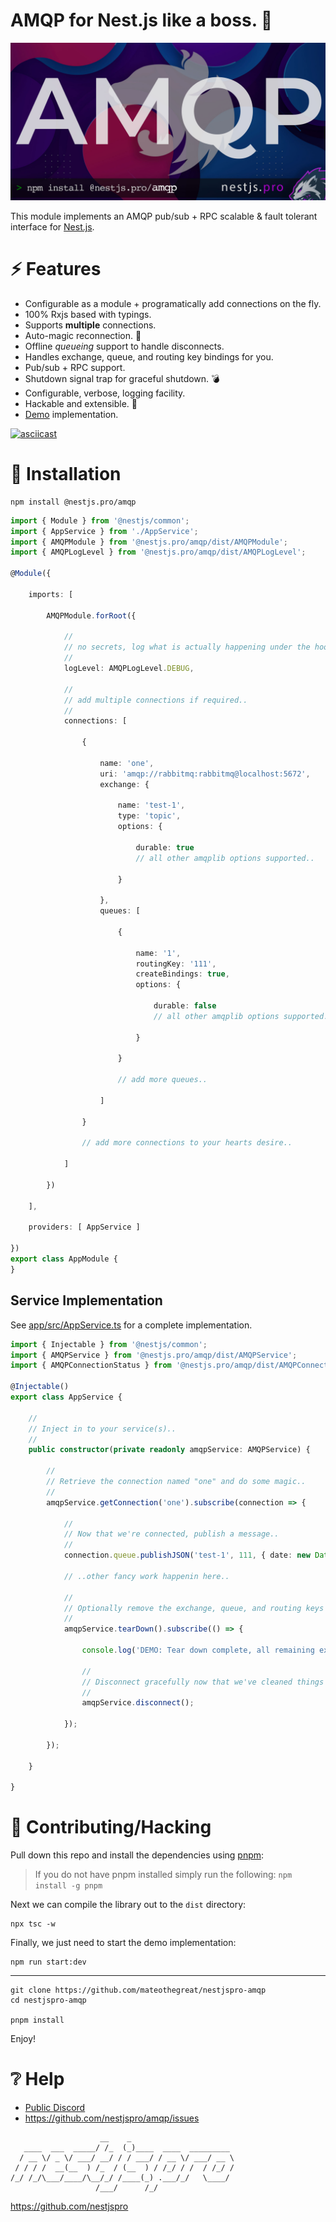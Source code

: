 # AMQP for Nest.js like a boss. 💪

![amqp](docs/amqp-hero.jpg)

This module implements an AMQP pub/sub + RPC scalable & fault tolerant interface for [Nest.js](https://nestjs.com).

# ⚡ Features

* Configurable as a module + programatically add connections on the fly.
* 100% Rxjs based with typings.
* Supports __multiple__ connections.
* Auto-magic reconnection. 🙏
* Offline _queueing_ support to handle disconnects.
* Handles exchange, queue, and routing key bindings for you.
* Pub/sub + RPC support.
* Shutdown signal trap for graceful shutdown. 💣
* Configurable, verbose, logging facility.
* Hackable and extensible. 🧰
* [Demo](app/src) implementation.

[![asciicast](https://asciinema.org/a/444797.svg?autoplay=1&loop=1&rows=35)](https://asciinema.org/a/444797?autoplay=1&loop=1&rows=35)

# 🛴 Installation

```shell
npm install @nestjs.pro/amqp
```

```typescript
import { Module } from '@nestjs/common';
import { AppService } from './AppService';
import { AMQPModule } from '@nestjs.pro/amqp/dist/AMQPModule';
import { AMQPLogLevel } from '@nestjs.pro/amqp/dist/AMQPLogLevel';

@Module({

    imports: [

        AMQPModule.forRoot({

            //
            // no secrets, log what is actually happening under the hood!
            //
            logLevel: AMQPLogLevel.DEBUG,

            //
            // add multiple connections if required..
            //
            connections: [

                {

                    name: 'one',
                    uri: 'amqp://rabbitmq:rabbitmq@localhost:5672',
                    exchange: {

                        name: 'test-1',
                        type: 'topic',
                        options: {

                            durable: true
                            // all other amqplib options supported..

                        }

                    },
                    queues: [

                        {

                            name: '1',
                            routingKey: '111',
                            createBindings: true,
                            options: {

                                durable: false
                                // all other amqplib options supported..

                            }

                        }

                        // add more queues..

                    ]

                }

                // add more connections to your hearts desire..

            ]

        })

    ],

    providers: [ AppService ]

})
export class AppModule {
}
```

## Service Implementation

See [app/src/AppService.ts](app/src/AppService.ts) for a complete implementation.

```typescript
import { Injectable } from '@nestjs/common';
import { AMQPService } from '@nestjs.pro/amqp/dist/AMQPService';
import { AMQPConnectionStatus } from '@nestjs.pro/amqp/dist/AMQPConnectionStatus';

@Injectable()
export class AppService {

    //
    // Inject in to your service(s)..
    //
    public constructor(private readonly amqpService: AMQPService) {

        //
        // Retrieve the connection named "one" and do some magic..
        //
        amqpService.getConnection('one').subscribe(connection => {

            //
            // Now that we're connected, publish a message..
            //
            connection.queue.publishJSON('test-1', 111, { date: new Date(), rand: Math.random() });

            // ..other fancy work happenin here..

            //
            // Optionally remove the exchange, queue, and routing keys if you want..
            //
            amqpService.tearDown().subscribe(() => {

                console.log('DEMO: Tear down complete, all remaining exchange(s) and queue(s) removed! 🏁');

                //
                // Disconnect gracefully now that we've cleaned things up..
                //
                amqpService.disconnect();

            });

        });

    }

}
```

# 👐 Contributing/Hacking

Pull down this repo and install the dependencies using [pnpm](https://pnpm.io):

> If you do not have pnpm installed simply run the following:
> `npm install -g pnpm`

Next we can compile the library out to the `dist` directory:

```shell
npx tsc -w
```

Finally, we just need to start the demo implementation:

```shell
npm run start:dev
```

---

```shell
git clone https://github.com/mateothegreat/nestjspro-amqp
cd nestjspro-amqp

pnpm install
```

Enjoy!

# ❔ Help

* [Public Discord](https://discord.gg/b4Mf3GVpaF)
* https://github.com/nestjspro/amqp/issues

```shell
                    __    _                       
   ____  ___  _____/ /_  (_)____  ____  _________ 
  / __ \/ _ \/ ___/ __/ / / ___/ / __ \/ ___/ __ \
 / / / /  __(__  ) /_  / (__  ) / /_/ / /  / /_/ /
/_/ /_/\___/____/\__/_/ /____(_) .___/_/   \____/ 
                   /___/      /_/                 
```

https://github.com/nestjspro
